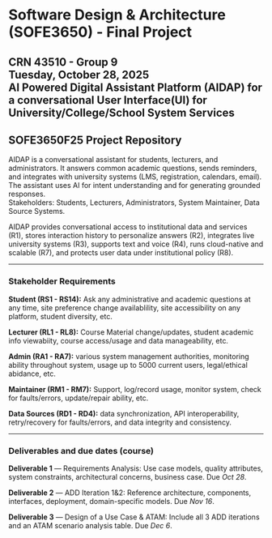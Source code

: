 # Software Design & Architecture (SOFE3650) - Final Project
**CRN 43510 - Group 9**  
**Tuesday, October 28, 2025**  
**AI Powered Digital Assistant Platform (AIDAP) for a conversational User Interface(UI) for University/College/School System Services**  
---  
**SOFE3650F25 Project Repository**   
---

AIDAP is a conversational assistant for students, lecturers, and administrators. It answers common academic questions, sends reminders, and integrates with university systems (LMS, registration, calendars, email). The assistant uses AI for intent understanding and for generating grounded responses.   
Stakeholders: Students, Lecturers, Administrators, System Maintainer, Data Source Systems.  

AIDAP provides conversational access to institutional data and services (R1), stores interaction history to personalize answers (R2), integrates live university systems (R3), supports text and voice (R4), runs cloud-native and scalable (R7), and protects user data under institutional policy (R8).

---

### Stakeholder Requirements

**Student (RS1 - RS14):** Ask any administrative and academic questions at any time, site preference change availablility, site accessibility on any platform, student diversity, etc.

**Lecturer (RL1 - RL8):** Course Material change/updates, student academic info viewabiity, course access/usage and data manageability, etc. 

**Admin (RA1 - RA7):** various system management authorities, monitoring ability throughout system, usage up to 5000 current users, legal/ethical abidance, etc.

**Maintainer (RM1 - RM7):** Support, log/record usage, monitor system, check for faults/errors, update/repair ability, etc. 

**Data Sources (RD1 - RD4):** data synchronization, API interoperability, retry/recovery for faults/errors, and data integrity and consistency.

---

### Deliverables and due dates (course)

**Deliverable 1** — Requirements Analysis: Use case models, quality attributes, system constraints, architectural concerns, business case. Due *Oct 28*. 

**Deliverable 2** — ADD Iteration 1&2: Reference architecture, components, interfaces, deployment, domain-specific models. Due *Nov 16*. 

**Deliverable 3** — Design of a Use Case & ATAM: Include all 3 ADD iterations and an ATAM scenario analysis table. Due *Dec 6*. 

